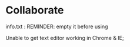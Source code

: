 Collaborate
===========


info.txt : REMINDER: empty it before using

Unable to get text editor working in Chrome & IE;
